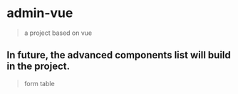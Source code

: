 # admin-vue

> a project based on vue

## In future, the advanced components list will build in the project.

> form table

>
